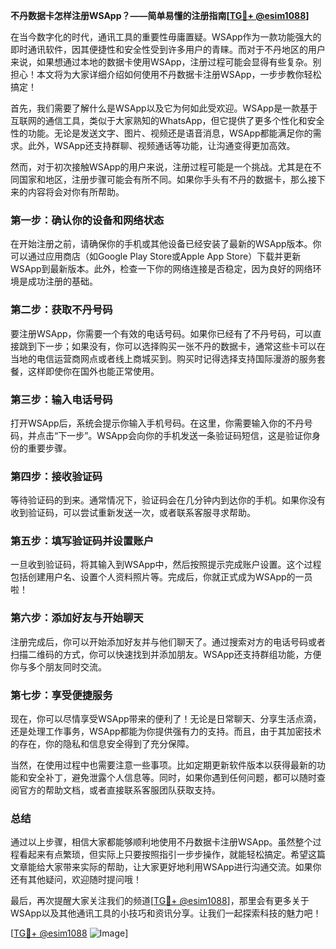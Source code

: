**不丹数据卡怎样注册WSApp？——简单易懂的注册指南[[TG💪+ @esim1088](https://t.me/s/esim1088)]**

在当今数字化的时代，通讯工具的重要性毋庸置疑。WSApp作为一款功能强大的即时通讯软件，因其便捷性和安全性受到许多用户的青睐。而对于不丹地区的用户来说，如果想通过本地的数据卡使用WSApp，注册过程可能会显得有些复杂。别担心！本文将为大家详细介绍如何使用不丹数据卡注册WSApp，一步步教你轻松搞定！

首先，我们需要了解什么是WSApp以及它为何如此受欢迎。WSApp是一款基于互联网的通信工具，类似于大家熟知的WhatsApp，但它提供了更多个性化和安全性的功能。无论是发送文字、图片、视频还是语音消息，WSApp都能满足你的需求。此外，WSApp还支持群聊、视频通话等功能，让沟通变得更加高效。

然而，对于初次接触WSApp的用户来说，注册过程可能是一个挑战。尤其是在不同国家和地区，注册步骤可能会有所不同。如果你手头有不丹的数据卡，那么接下来的内容将会对你有所帮助。

### **第一步：确认你的设备和网络状态**

在开始注册之前，请确保你的手机或其他设备已经安装了最新的WSApp版本。你可以通过应用商店（如Google Play Store或Apple App Store）下载并更新WSApp到最新版本。此外，检查一下你的网络连接是否稳定，因为良好的网络环境是成功注册的基础。

### **第二步：获取不丹号码**

要注册WSApp，你需要一个有效的电话号码。如果你已经有了不丹号码，可以直接跳到下一步；如果没有，你可以选择购买一张不丹的数据卡，通常这些卡可以在当地的电信运营商网点或者线上商城买到。购买时记得选择支持国际漫游的服务套餐，这样即使你在国外也能正常使用。

### **第三步：输入电话号码**

打开WSApp后，系统会提示你输入手机号码。在这里，你需要输入你的不丹号码，并点击“下一步”。WSApp会向你的手机发送一条验证码短信，这是验证你身份的重要步骤。

### **第四步：接收验证码**

等待验证码的到来。通常情况下，验证码会在几分钟内到达你的手机。如果你没有收到验证码，可以尝试重新发送一次，或者联系客服寻求帮助。

### **第五步：填写验证码并设置账户**

一旦收到验证码，将其输入到WSApp中，然后按照提示完成账户设置。这个过程包括创建用户名、设置个人资料照片等。完成后，你就正式成为WSApp的一员啦！

### **第六步：添加好友与开始聊天**

注册完成后，你可以开始添加好友并与他们聊天了。通过搜索对方的电话号码或者扫描二维码的方式，你可以快速找到并添加朋友。WSApp还支持群组功能，方便你与多个朋友同时交流。

### **第七步：享受便捷服务**

现在，你可以尽情享受WSApp带来的便利了！无论是日常聊天、分享生活点滴，还是处理工作事务，WSApp都能为你提供强有力的支持。而且，由于其加密技术的存在，你的隐私和信息安全得到了充分保障。

当然，在使用过程中也需要注意一些事项。比如定期更新软件版本以获得最新的功能和安全补丁，避免泄露个人信息等。同时，如果你遇到任何问题，都可以随时查阅官方的帮助文档，或者直接联系客服团队获取支持。

### **总结**

通过以上步骤，相信大家都能够顺利地使用不丹数据卡注册WSApp。虽然整个过程看起来有点繁琐，但实际上只要按照指引一步步操作，就能轻松搞定。希望这篇文章能给大家带来实际的帮助，让大家更好地利用WSApp进行沟通交流。如果你还有其他疑问，欢迎随时提问哦！

最后，再次提醒大家关注我们的频道[[TG💪+ @esim1088](https://t.me/s/esim1088)]，那里会有更多关于WSApp以及其他通讯工具的小技巧和资讯分享。让我们一起探索科技的魅力吧！

[[TG💪+ @esim1088](https://t.me/s/esim1088) ![Image](https://i.postimg.cc/4NQfJmqS/Snipaste-2025-05-13-00-14-12.png)]
